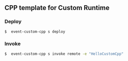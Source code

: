 ## CPP template for Custom Runtime

### Deploy

```bash
$  event-custom-cpp s deploy
```
### Invoke
```bash
$  event-custom-cpp s invoke remote -e "HelloCustomCpp"
```